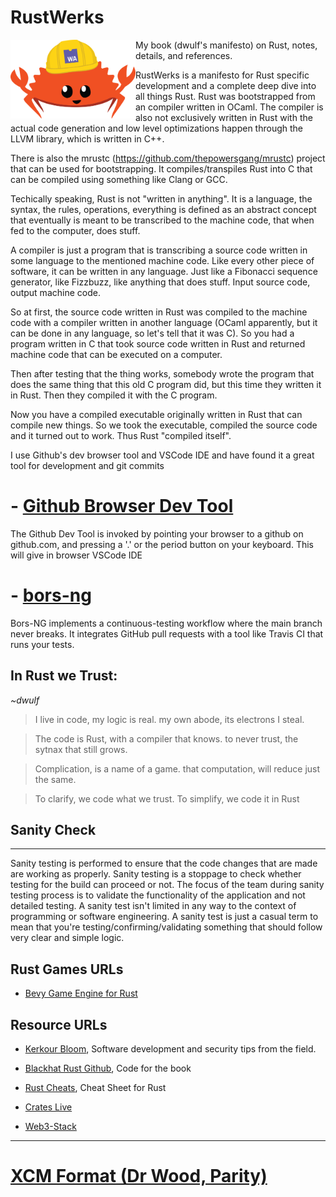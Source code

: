 # RustWerks
<img src="/images/wasm-ferris.png" align="left" width="200px"/>
My book (dwulf's manifesto) on Rust, notes, details, and references.

RustWerks is a manifesto for Rust specific development and a complete deep dive into 
all things Rust.  Rust was bootstrapped from an compiler written in OCaml. 
The compiler is also not exclusively written in Rust 
with the actual code generation and low level optimizations happen through the LLVM library, 
which is written in C++.

There is also the mrustc (https://github.com/thepowersgang/mrustc) project that can be used for bootstrapping. 
It compiles/transpiles Rust into C that can be compiled using something like Clang or GCC.

Techically speaking, Rust is not "written in anything". It is a language, the syntax, the rules, operations, everything is defined as an abstract concept that eventually is meant to be transcribed to the machine code, that when fed to the computer, does stuff.

A compiler is just a program that is transcribing a source code written in some language to the mentioned machine code. Like every other piece of software, it can be written in any language. Just like a Fibonacci sequence generator, like Fizzbuzz, like anything that does stuff. Input source code, output machine code.

So at first, the source code written in Rust was compiled to the machine code with a compiler written in another language (OCaml apparently, but it can be done in any language, so let's tell that it was C). So you had a program written in C that took source code written in Rust and returned machine code that can be executed on a computer.

Then after testing that the thing works, somebody wrote the program that does the same thing that this old C program did, but this time they written it in Rust. Then they compiled it with the C program.

Now you have a compiled executable originally written in Rust that can compile new things. So we took the executable, compiled the source code and it turned out to work. Thus Rust "compiled itself".


I use Github's dev browser tool
and VSCode IDE and have found it a great tool for development and git commits

# - [Github Browser Dev Tool](https://github.dev/github/dev)
The Github Dev Tool is invoked by pointing your browser to a github on github.com,
and pressing a '.' or the period button on your keyboard.  This will give in browser VSCode IDE

# - [bors-ng](https://github.com/bors-ng/bors-ng)
Bors-NG implements a continuous-testing workflow where the main branch never breaks. It integrates GitHub pull requests with a tool like Travis CI that runs your tests.

## In Rust we Trust:
*~dwulf*

> I live in code,
> my logic is real.
> my own abode,
> its electrons I steal.

> The code is Rust,
> with a compiler that knows.
> to never trust,
> the sytnax that still grows.

> Complication, 
> is a name of a game.
> that computation,
> will reduce just the same.

> To clarify,
> we code what we trust.
> To simplify,
> we code it in Rust

## Sanity Check
---
Sanity testing is performed to ensure that the code changes that are made are working as properly. 
Sanity testing is a stoppage to check whether testing for the build can proceed or not. 
The focus of the team during sanity testing process is to validate the functionality of the application and not detailed testing.
A sanity test isn't limited in any way to the context of programming or software engineering. 
A sanity test is just a casual term to mean that you're testing/confirming/validating something that should follow very clear and simple logic.


## Rust Games URLs
- [Bevy Game Engine for Rust](https://bevyengine.org/)


## Resource URLs
- [Kerkour Bloom](https://kerkour.com/), Software development and security tips from the field.
- [Blackhat Rust Github](https://github.com/skerkour/black-hat-rust), Code for the book
- [Rust Cheats](https://cheats.rs/), Cheat Sheet for Rust
- [Crates Live](https://crates.live/rand/0.8.4)

- [Web3-Stack](https://github.com/open-web3-stack/open-runtime-module-library)

---

# [XCM Format (Dr Wood, Parity)](https://github.com/paritytech/xcm-format)
